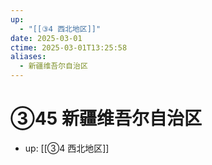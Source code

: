 ```yaml
---
up:
  - "[[③4 西北地区]]"
date: 2025-03-01
ctime: 2025-03-01T13:25:58
aliases:
  - 新疆维吾尔自治区
---
```


# ③45 新疆维吾尔自治区

- up: [[③4 西北地区]]
